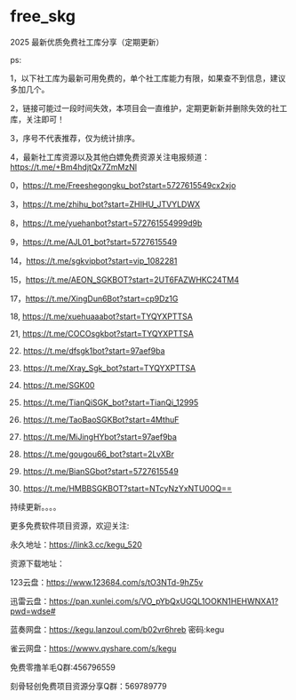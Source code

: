 # free_skg
2025 最新优质免费社工库分享（定期更新）

ps:

1，以下社工库为最新可用免费的，单个社工库能力有限，如果查不到信息，建议多加几个。

2，链接可能过一段时间失效，本项目会一直维护，定期更新新并删除失效的社工库，关注即可！

3，序号不代表推荐，仅为统计排序。

4，最新社工库资源以及其他白嫖免费资源关注电报频道：https://t.me/+Bm4hdjtQx7ZmMzNl

0，https://t.me/Freeshegongku_bot?start=5727615549cx2xjo

3，https://t.me/zhihu_bot?start=ZHIHU_JTVYLDWX

8，https://t.me/yuehanbot?start=572761554999d9b

9，https://t.me/AJL01_bot?start=5727615549

14，https://t.me/sgkvipbot?start=vip_1082281

15，https://t.me/AEON_SGKBOT?start=2UT6FAZWHKC24TM4

17，https://t.me/XingDun6Bot?start=cp9Dz1G

18, https://t.me/xuehuaaabot?start=TYQYXPTTSA

21, https://t.me/COCOsgkbot?start=TYQYXPTTSA

22. https://t.me/dfsgk1bot?start=97aef9ba

23. https://t.me/Xray_Sgk_bot?start=TYQYXPTTSA

24. https://t.me/SGK00

25. https://t.me/TianQiSGK_bot?start=TianQi_12995

26. https://t.me/TaoBaoSGKBot?start=4MthuF

27. https://t.me/MiJingHYbot?start=97aef9ba

28. https://t.me/gougou66_bot?start=2LvXBr

29. https://t.me/BianSGbot?start=5727615549

30. https://t.me/HMBBSGKBOT?start=NTcyNzYxNTU0OQ==



持续更新。。。。


更多免费软件项目资源，欢迎关注:

永久地址：https://link3.cc/kegu_520

资源下载地址：

123云盘：https://www.123684.com/s/tO3NTd-9hZ5v

迅雷云盘：https://pan.xunlei.com/s/VO_pYbQxUGQL1OOKN1HEHWNXA1?pwd=wdse# 

蓝奏网盘：https://kegu.lanzoul.com/b02vr6hreb  密码:kegu

雀云网盘：https://wwwv.qyshare.com/s/kegu


免费零撸羊毛Q群:456796559

刻骨轻创免费项目资源分享Q群：569789779


